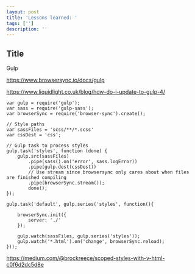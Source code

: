 ```yaml
---
layout: post
title: 'Lessons learned: '
tags: ['']
description: ''
---
```


## Title


Gulp 

https://www.browsersync.io/docs/gulp

https://www.liquidlight.co.uk/blog/how-do-i-update-to-gulp-4/

```
var gulp = require('gulp');
var sass = require('gulp-sass');
var browserSync = require('browser-sync').create();

// Style paths
var sassFiles = 'scss/**/*.scss'
var cssDest = 'css';

// Gulp task to process styles 
gulp.task('styles', function (done) {
    gulp.src(sassFiles)
        .pipe(sass().on('error', sass.logError))
        .pipe(gulp.dest(cssDest))
        // Use stream since browsersync only cares about when files are finished compiling
        .pipe(browserSync.stream());
        done();
});

gulp.task('default', gulp.series('styles', function(){

    browserSync.init({
        server: './'
    });

    gulp.watch(sassFiles, gulp.series('styles'));
    gulp.watch('*.html').on('change', browserSync.reload);
}));
```

https://medium.com/@brockreece/scoped-styles-with-v-html-c0f6d2dc5d8e